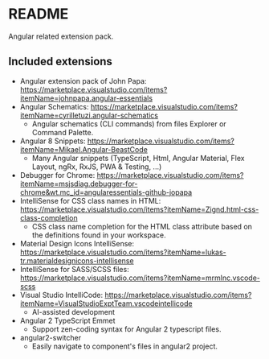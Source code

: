 # README

Angular related extension pack.

## Included extensions

- Angular extension pack of John Papa: https://marketplace.visualstudio.com/items?itemName=johnpapa.angular-essentials
- Angular Schematics: https://marketplace.visualstudio.com/items?itemName=cyrilletuzi.angular-schematics
  - Angular schematics (CLI commands) from files Explorer or Command Palette.
- Angular 8 Snippets: https://marketplace.visualstudio.com/items?itemName=Mikael.Angular-BeastCode
  - Many Angular snippets (TypeScript, Html, Angular Material, Flex Layout, ngRx, RxJS, PWA & Testing, ...)
- Debugger for Chrome: https://marketplace.visualstudio.com/items?itemName=msjsdiag.debugger-for-chrome&wt.mc_id=angularessentials-github-jopapa
- IntelliSense for CSS class names in HTML: https://marketplace.visualstudio.com/items?itemName=Zignd.html-css-class-completion
  - CSS class name completion for the HTML class attribute based on the definitions found in your workspace.
- Material Design Icons IntelliSense: https://marketplace.visualstudio.com/items?itemName=lukas-tr.materialdesignicons-intellisense
- IntelliSense for SASS/SCSS files: https://marketplace.visualstudio.com/items?itemName=mrmlnc.vscode-scss
- Visual Studio IntelliCode: https://marketplace.visualstudio.com/items?itemName=VisualStudioExptTeam.vscodeintellicode
  - AI-assisted development
- Angular 2 TypeScript Emmet
  - Support zen-coding syntax for Angular 2 typescript files.
- angular2-switcher
  - Easily navigate to component's files in angular2 project.
